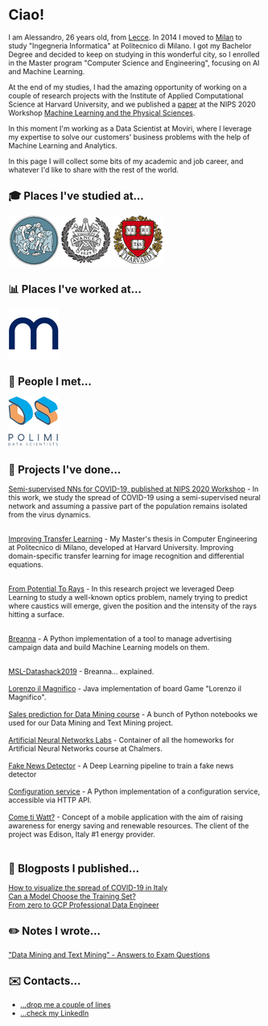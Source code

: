# Ciao!

I am Alessandro, 26 years old, from [Lecce](https://www.youtube.com/watch?v=bdYtSIDzN00&t). In 2014 I moved to [Milan](https://www.youtube.com/watch?v=fL_-mC7DHs8) to study "Ingegneria Informatica" at Politecnico di Milano. 
I got my Bachelor Degree and decided to keep on studying in this wonderful city, so I enrolled in the Master program "Computer Science and Engineering", focusing on AI and Machine Learning. 

At the end of my studies, I had the amazing opportunity of working on a couple of research projects with the Institute of Applied Computational Science at Harvard University, and we published a [paper](https://arxiv.org/abs/2010.05074) at the NIPS 2020 Workshop [Machine Learning and the Physical Sciences](https://ml4physicalsciences.github.io/2020/).

In this moment I'm working as a Data Scientist at Moviri, where I leverage my expertise to solve our customers' business problems with the help of Machine Learning and Analytics.

In this page I will collect some bits of my academic and job career, and whatever I'd like to share with the rest of the world.


## :mortar_board: Places I've studied at...
[![Politecnico di Milano](/images/polimi.png "Polimi")](https://www.polimi.it/) [![Chalmers University of Technology](/images/chalmers.png "Chalmers")](https://www.chalmers.se/en) [![Institute of Applied Computational Science @ Harvard](/images/harvard.png "Harvard")](https://iacs.seas.harvard.edu/)

## :bar_chart: Places I've worked at...
[![Moviri](/images/moviri.png "Moviri")](https://www.moviri.com/services/analytics/)

## :raised_hands: People I met...
[![Polimi Data Scientists](/images/pmds.png "Polimi Data Scientists")](https://polimidatascientists.it/index.html)

## :mag_right: Projects I've done...
[Semi-supervised NNs for COVID-19, published at NIPS 2020 Workshop](https://github.com/alessandropaticchio/semi_supervised_nn_for_covid19/blob/master/README.md) -  In this work, we study the spread of COVID-19 using a semi-supervised neural network and assuming a passive part of the population remains isolated from the virus dynamics.<br><br />

[Improving Transfer Learning](https://github.com/alessandropaticchio/improving-transfer-learning) - My Master's thesis in Computer Engineering at Politecnico di Milano, developed at Harvard University. Improving domain-specific transfer learning for image recognition and differential equations.<br><br />

[From Potential To Rays](https://github.com/alessandropaticchio/from_potential_to_rays/tree/main) -  In this research project we leveraged Deep Learning to study a well-known optics problem, namely trying to predict where caustics will emerge, given the position and the intensity of the rays hitting a surface.<br><br />

[Breanna](https://github.com/alessandropaticchio/Breanna) - A Python implementation of a tool to manage advertising campaign data and build Machine Learning models on them.<br><br />



[MSL-Datashack2019](https://alefac912.github.io/MSL-datashack2019/) - Breanna... explained.<br><br />
[Lorenzo il Magnifico](https://github.com/alessandropaticchio/Lorenzo-il-Magnifico) - Java implementation of board Game "Lorenzo il Magnifico".<br><br />
[Sales prediction for Data Mining course](https://github.com/alessandropaticchio/DMTM_2018-Sales-prediction) - A bunch of Python notebooks we used for our Data Mining and Text Mining project.<br><br />
[Artificial Neural Networks Labs](https://github.com/alessandropaticchio/Artificial-Neural-Networks-Labs) - Container of all the homeworks for Artificial Neural Networks course at Chalmers.<br><br />
[Fake News Detector](https://github.com/alessandropaticchio/Fake-News-Detector) - A Deep Learning pipeline to train a fake news detector <br><br />
[Configuration service](https://github.com/alessandropaticchio/Configuration-service) - A Python implementation of a configuration service, accessible via HTTP API.<br><br />
[Come ti Watt?](https://drive.google.com/file/d/1O-UVBmKltH2T59ys2OGewfCoXA468vHI/view?usp=sharing) - Concept of a mobile application with the aim of raising awareness for energy saving and renewable resources. The client of the project was Edison, Italy #1 energy provider.<br><br />

## :newspaper: Blogposts I published...
[How to visualize the spread of COVID-19 in Italy](https://medium.com/polimi-data-scientists/how-to-visualize-the-spread-of-covid-19-in-italy-6d9ddea18a02) <br>
[Can a Model Choose the Training Set?](https://medium.com/polimi-data-scientists/can-a-model-choose-the-training-set-76ab610d24f2) <br>
[From zero to GCP Professional Data Engineer](https://medium.com/polimi-data-scientists/from-zero-to-gcp-professional-data-engineer-d46e520a8a76) <br>

## :pencil2: Notes I wrote...
["Data Mining and Text Mining" - Answers to Exam Questions](https://polimidatascientists.it/assets/docs/DMTM_QA_PMDS.pdf) <br>

## :envelope: Contacts...
* [...drop me a couple of lines](mailto:alessandropaticchio@gmail.com) <br>
* [...check my LinkedIn](https://www.linkedin.com/in/alessandro-paticchio-a3b6b7138/)





